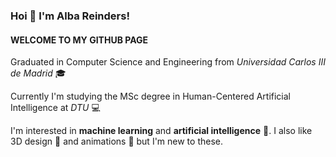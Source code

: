 ### Hoi 👋 I'm Alba Reinders!
#### WELCOME TO MY GITHUB PAGE
Graduated in Computer Science and Engineering from *Universidad Carlos III de Madrid* :mortar_board:


Currently I'm studying the MSc degree in Human-Centered Artificial Intelligence at *DTU* :computer:

I'm interested in **machine learning** and **artificial intelligence** :brain:. I also like 3D design :art: and animations :space_invader: but I'm new to these.





<!--
**akua21/akua21** is a ✨ _special_ ✨ repository because its `README.md` (this file) appears on your GitHub profile.

Here are some ideas to get you started:

- 🔭 I’m currently working on ...
- 🌱 I’m currently learning ...
- 👯 I’m looking to collaborate on ...
- 🤔 I’m looking for help with ...
- 💬 Ask me about ...
- 📫 How to reach me: ...
- 😄 Pronouns: ...
- ⚡ Fun fact: ...
-->
